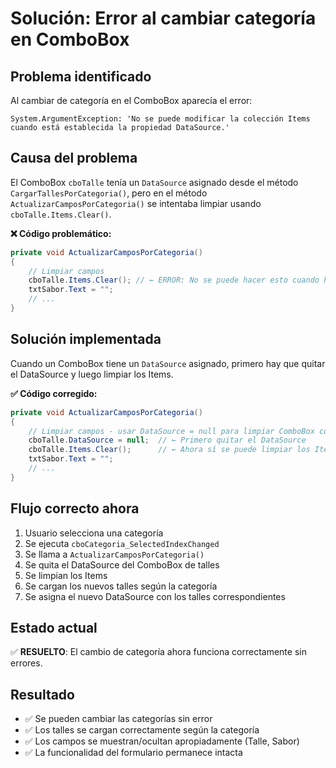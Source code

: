 # Solución: Error al cambiar categoría en ComboBox

## Problema identificado

Al cambiar de categoría en el ComboBox aparecía el error:

```
System.ArgumentException: 'No se puede modificar la colección Items cuando está establecida la propiedad DataSource.'
```

## Causa del problema

El ComboBox `cboTalle` tenía un `DataSource` asignado desde el método `CargarTallesPorCategoria()`, pero en el método `ActualizarCamposPorCategoria()` se intentaba limpiar usando `cboTalle.Items.Clear()`.

**❌ Código problemático:**

```csharp
private void ActualizarCamposPorCategoria()
{
    // Limpiar campos
    cboTalle.Items.Clear(); // ← ERROR: No se puede hacer esto cuando hay DataSource
    txtSabor.Text = "";
    // ...
}
```

## Solución implementada

Cuando un ComboBox tiene un `DataSource` asignado, primero hay que quitar el DataSource y luego limpiar los Items.

**✅ Código corregido:**

```csharp
private void ActualizarCamposPorCategoria()
{
    // Limpiar campos - usar DataSource = null para limpiar ComboBox con DataSource
    cboTalle.DataSource = null;  // ← Primero quitar el DataSource
    cboTalle.Items.Clear();      // ← Ahora sí se puede limpiar los Items
    txtSabor.Text = "";
    // ...
}
```

## Flujo correcto ahora

1. Usuario selecciona una categoría
2. Se ejecuta `cboCategoria_SelectedIndexChanged`
3. Se llama a `ActualizarCamposPorCategoria()`
4. Se quita el DataSource del ComboBox de talles
5. Se limpian los Items
6. Se cargan los nuevos talles según la categoría
7. Se asigna el nuevo DataSource con los talles correspondientes

## Estado actual

✅ **RESUELTO**: El cambio de categoría ahora funciona correctamente sin errores.

## Resultado

- ✅ Se pueden cambiar las categorías sin error
- ✅ Los talles se cargan correctamente según la categoría
- ✅ Los campos se muestran/ocultan apropiadamente (Talle, Sabor)
- ✅ La funcionalidad del formulario permanece intacta

